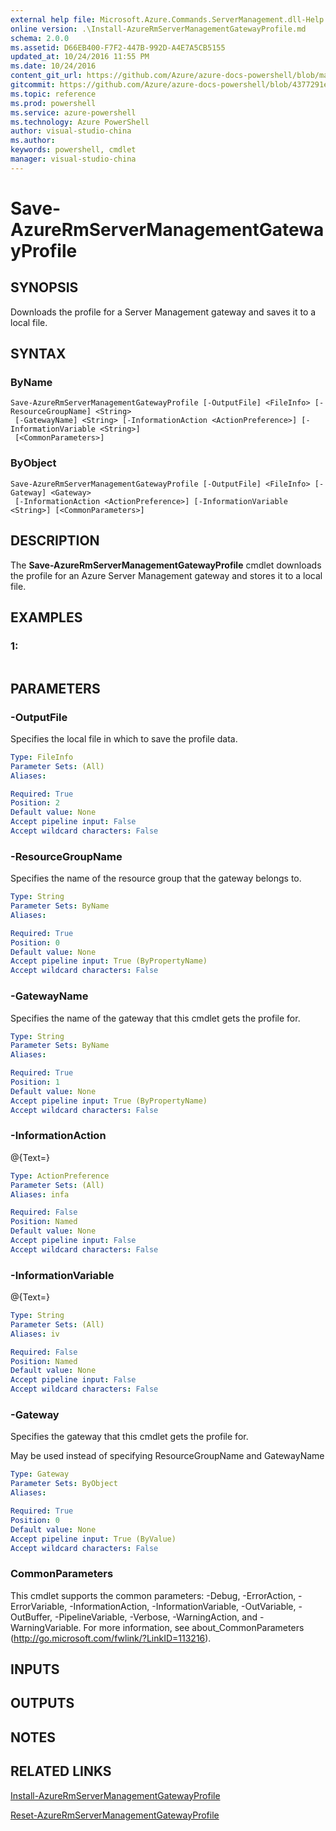 ```yaml
---
external help file: Microsoft.Azure.Commands.ServerManagement.dll-Help.xml
online version: .\Install-AzureRmServerManagementGatewayProfile.md
schema: 2.0.0
ms.assetid: D66EB400-F7F2-447B-992D-A4E7A5CB5155
updated_at: 10/24/2016 11:55 PM
ms.date: 10/24/2016
content_git_url: https://github.com/Azure/azure-docs-powershell/blob/master/azureps-cmdlets-docs/ResourceManager/AzureRM.ServerManagement/v2.1.0/Save-AzureRmServerManagementGatewayProfile.md
gitcommit: https://github.com/Azure/azure-docs-powershell/blob/4377291ee360e58e2c1c5d644155daf6a0279055/azureps-cmdlets-docs/ResourceManager/AzureRM.ServerManagement/v2.1.0/Save-AzureRmServerManagementGatewayProfile.md
ms.topic: reference
ms.prod: powershell
ms.service: azure-powershell
ms.technology: Azure PowerShell
author: visual-studio-china
ms.author: 
keywords: powershell, cmdlet
manager: visual-studio-china
---
```


# Save-AzureRmServerManagementGatewayProfile

## SYNOPSIS
Downloads the profile for a Server Management gateway and saves it to a local file.

## SYNTAX

### ByName
```
Save-AzureRmServerManagementGatewayProfile [-OutputFile] <FileInfo> [-ResourceGroupName] <String>
 [-GatewayName] <String> [-InformationAction <ActionPreference>] [-InformationVariable <String>]
 [<CommonParameters>]
```

### ByObject
```
Save-AzureRmServerManagementGatewayProfile [-OutputFile] <FileInfo> [-Gateway] <Gateway>
 [-InformationAction <ActionPreference>] [-InformationVariable <String>] [<CommonParameters>]
```

## DESCRIPTION
The **Save-AzureRmServerManagementGatewayProfile** cmdlet downloads the profile for an Azure Server Management gateway and stores it to a local file.

## EXAMPLES

### 1:
```

```

## PARAMETERS

### -OutputFile
Specifies the local file in which to save the profile data.

```yaml
Type: FileInfo
Parameter Sets: (All)
Aliases: 

Required: True
Position: 2
Default value: None
Accept pipeline input: False
Accept wildcard characters: False
```

### -ResourceGroupName
Specifies the name of the resource group that the gateway belongs to.

```yaml
Type: String
Parameter Sets: ByName
Aliases: 

Required: True
Position: 0
Default value: None
Accept pipeline input: True (ByPropertyName)
Accept wildcard characters: False
```

### -GatewayName
Specifies the name of the gateway that this cmdlet gets the profile for.

```yaml
Type: String
Parameter Sets: ByName
Aliases: 

Required: True
Position: 1
Default value: None
Accept pipeline input: True (ByPropertyName)
Accept wildcard characters: False
```

### -InformationAction
@{Text=}

```yaml
Type: ActionPreference
Parameter Sets: (All)
Aliases: infa

Required: False
Position: Named
Default value: None
Accept pipeline input: False
Accept wildcard characters: False
```

### -InformationVariable
@{Text=}

```yaml
Type: String
Parameter Sets: (All)
Aliases: iv

Required: False
Position: Named
Default value: None
Accept pipeline input: False
Accept wildcard characters: False
```

### -Gateway
Specifies the gateway that this cmdlet gets the profile for.

May be used instead of specifying ResourceGroupName and GatewayName

```yaml
Type: Gateway
Parameter Sets: ByObject
Aliases: 

Required: True
Position: 0
Default value: None
Accept pipeline input: True (ByValue)
Accept wildcard characters: False
```

### CommonParameters
This cmdlet supports the common parameters: -Debug, -ErrorAction, -ErrorVariable, -InformationAction, -InformationVariable, -OutVariable, -OutBuffer, -PipelineVariable, -Verbose, -WarningAction, and -WarningVariable. For more information, see about_CommonParameters (http://go.microsoft.com/fwlink/?LinkID=113216).

## INPUTS

## OUTPUTS

## NOTES

## RELATED LINKS

[Install-AzureRmServerManagementGatewayProfile](./Install-AzureRmServerManagementGatewayProfile.md)

[Reset-AzureRmServerManagementGatewayProfile](./Reset-AzureRmServerManagementGatewayProfile.md)



